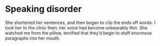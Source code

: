 Speaking disorder
=================
She shortened her sentences, and then began to clip the ends off words. I took her to the clinic then: her voice had become unbearably thin. She watched me from the pillow, terrified that they’d begin to stuff enormous paragraphs into her mouth.